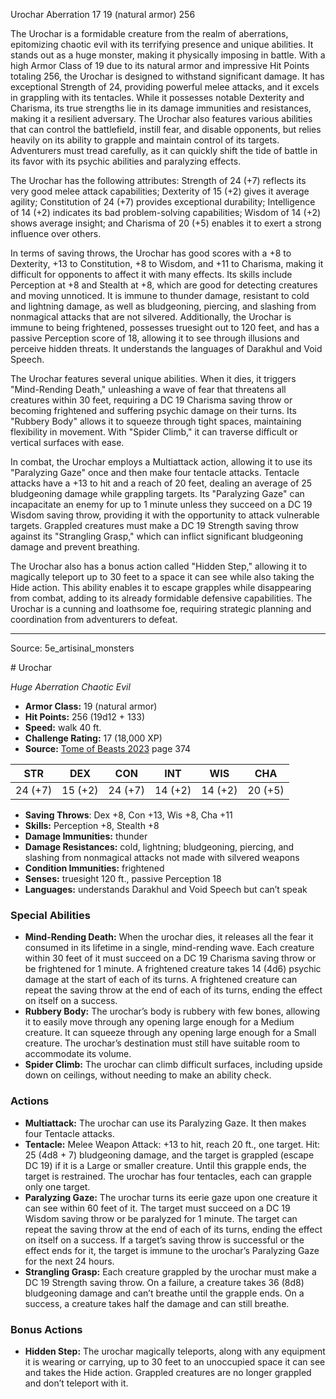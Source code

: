 <MonsterName/>Urochar</MonsterName>
<CreatureType/>Aberration</CreatureType>
<CR/>17</CR>
<AC/>19 (natural armor)</AC>
<HP/>256</HP>
<summary>The Urochar is a formidable creature from the realm of aberrations, epitomizing chaotic evil with its terrifying presence and unique abilities. It stands out as a huge monster, making it physically imposing in battle. With a high Armor Class of 19 due to its natural armor and impressive Hit Points totaling 256, the Urochar is designed to withstand significant damage. It has exceptional Strength of 24, providing powerful melee attacks, and it excels in grappling with its tentacles. While it possesses notable Dexterity and Charisma, its true strengths lie in its damage immunities and resistances, making it a resilient adversary. The Urochar also features various abilities that can control the battlefield, instill fear, and disable opponents, but relies heavily on its ability to grapple and maintain control of its targets. Adventurers must tread carefully, as it can quickly shift the tide of battle in its favor with its psychic abilities and paralyzing effects.</summary>

<detail>

The Urochar has the following attributes: Strength of 24 (+7) reflects its very good melee attack capabilities; Dexterity of 15 (+2) gives it average agility; Constitution of 24 (+7) provides exceptional durability; Intelligence of 14 (+2) indicates its bad problem-solving capabilities; Wisdom of 14 (+2) shows average insight; and Charisma of 20 (+5) enables it to exert a strong influence over others.

In terms of saving throws, the Urochar has good scores with a +8 to Dexterity, +13 to Constitution, +8 to Wisdom, and +11 to Charisma, making it difficult for opponents to affect it with many effects. Its skills include Perception at +8 and Stealth at +8, which are good for detecting creatures and moving unnoticed. It is immune to thunder damage, resistant to cold and lightning damage, as well as bludgeoning, piercing, and slashing from nonmagical attacks that are not silvered. Additionally, the Urochar is immune to being frightened, possesses truesight out to 120 feet, and has a passive Perception score of 18, allowing it to see through illusions and perceive hidden threats. It understands the languages of Darakhul and Void Speech.

The Urochar features several unique abilities. When it dies, it triggers "Mind-Rending Death," unleashing a wave of fear that threatens all creatures within 30 feet, requiring a DC 19 Charisma saving throw or becoming frightened and suffering psychic damage on their turns. Its "Rubbery Body" allows it to squeeze through tight spaces, maintaining flexibility in movement. With "Spider Climb," it can traverse difficult or vertical surfaces with ease.

In combat, the Urochar employs a Multiattack action, allowing it to use its "Paralyzing Gaze" once and then make four tentacle attacks. Tentacle attacks have a +13 to hit and a reach of 20 feet, dealing an average of 25 bludgeoning damage while grappling targets. Its "Paralyzing Gaze" can incapacitate an enemy for up to 1 minute unless they succeed on a DC 19 Wisdom saving throw, providing it with the opportunity to attack vulnerable targets. Grappled creatures must make a DC 19 Strength saving throw against its "Strangling Grasp," which can inflict significant bludgeoning damage and prevent breathing.

The Urochar also has a bonus action called "Hidden Step," allowing it to magically teleport up to 30 feet to a space it can see while also taking the Hide action. This ability enables it to escape grapples while disappearing from combat, adding to its already formidable defensive capabilities. The Urochar is a cunning and loathsome foe, requiring strategic planning and coordination from adventurers to defeat.</detail>



---

Source: 5e_artisinal_monsters

<statblock>
# Urochar

*Huge* *Aberration* *Chaotic Evil*

- **Armor Class:** 19 (natural armor)
- **Hit Points:** 256 (19d12 + 133)
- **Speed:** walk 40 ft.
- **Challenge Rating:** 17 (18,000 XP)
- **Source:** [Tome of Beasts 2023](https://koboldpress.com/kpstore/product/tome-of-beasts-1-2023-edition/) page 374

| STR | DEX | CON | INT | WIS | CHA |
| --- | --- | --- | --- | --- | --- |
| 24 (+7) | 15 (+2) | 24 (+7) | 14 (+2) | 14 (+2) | 20 (+5) |

- **Saving Throws**: Dex +8, Con +13, Wis +8, Cha +11
- **Skills:** Perception +8, Stealth +8
- **Damage Immunities:** thunder
- **Damage Resistances:** cold, lightning; bludgeoning, piercing, and slashing from nonmagical attacks not made with silvered weapons
- **Condition Immunities:** frightened
- **Senses:** truesight 120 ft., passive Perception 18
- **Languages:** understands Darakhul and Void Speech but can’t speak

### Special Abilities

- **Mind-Rending Death:** When the urochar dies, it releases all the fear it consumed in its lifetime in a single, mind-rending wave. Each creature within 30 feet of it must succeed on a DC 19 Charisma saving throw or be frightened for 1 minute. A frightened creature takes 14 (4d6) psychic damage at the start of each of its turns. A frightened creature can repeat the saving throw at the end of each of its turns, ending the effect on itself on a success.
- **Rubbery Body:** The urochar’s body is rubbery with few bones, allowing it to easily move through any opening large enough for a Medium creature. It can squeeze through any opening large enough for a Small creature. The urochar’s destination must still have suitable room to accommodate its volume.
- **Spider Climb:** The urochar can climb difficult surfaces, including upside down on ceilings, without needing to make an ability check.

### Actions

- **Multiattack:** The urochar can use its Paralyzing Gaze. It then makes four Tentacle attacks.
- **Tentacle:** Melee Weapon Attack: +13 to hit, reach 20 ft., one target. Hit: 25 (4d8 + 7) bludgeoning damage, and the target is grappled (escape DC 19) if it is a Large or smaller creature. Until this grapple ends, the target is restrained. The urochar has four tentacles, each can grapple only one target.
- **Paralyzing Gaze:** The urochar turns its eerie gaze upon one creature it can see within 60 feet of it. The target must succeed on a DC 19 Wisdom saving throw or be paralyzed for 1 minute. The target can repeat the saving throw at the end of each of its turns, ending the effect on itself on a success. If a target’s saving throw is successful or the effect ends for it, the target is immune to the urochar’s Paralyzing Gaze for the next 24 hours.
- **Strangling Grasp:** Each creature grappled by the urochar must make a DC 19 Strength saving throw. On a failure, a creature takes 36 (8d8) bludgeoning damage and can’t breathe until the grapple ends. On a success, a creature takes half the damage and can still breathe.

### Bonus Actions

- **Hidden Step:** The urochar magically teleports, along with any equipment it is wearing or carrying, up to 30 feet to an unoccupied space it can see and takes the Hide action. Grappled creatures are no longer grappled and don’t teleport with it.
</statblock>


